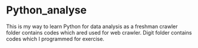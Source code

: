 # Python_analyse
This is my way to learn Python for data analysis as a freshman
crawler folder contains codes which ared used for web crawler.
Digit folder contains codes which I programmed for exercise.

